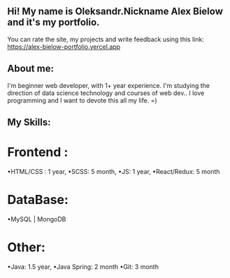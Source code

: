 ## Hi! My name is Oleksandr.Nickname Alex Bielow and it's my portfolio.

You can rate the site, my projects and write feedback using this link: 
https://alex-bielow-portfolio.vercel.app

## About me:
I'm beginner web developer, with 1+ year experience. I'm studying the direction of data science technology and courses of web dev.. I love programming and I want to devote this all my life. =)

## My Skills:

# Frontend :
•HTML/CSS : 1 year,
•SCSS: 5 month,
•JS: 1 year,
•React/Redux: 5 month

# DataBase:
•MySQL | MongoDB


# Other:
•Java: 1.5 year,
•Java Spring: 2 month
•Git: 3 month
